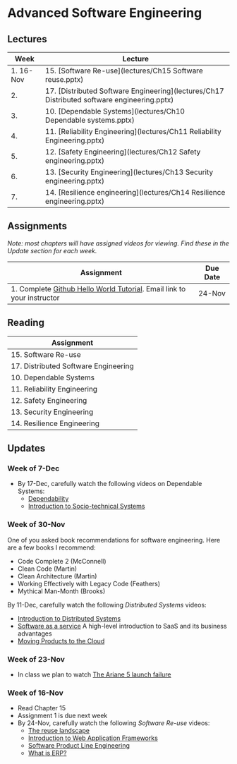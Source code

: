 # Advanced Software Engineering

## Lectures

| Week      | Lecture                                                                                     |
|-----------|---------------------------------------------------------------------------------------------|
| 1. 16-Nov | 15. [Software Re-use](lectures/Ch15 Software reuse.pptx)                                    |
| 2.        | 17. [Distributed Software Engineering](lectures/Ch17 Distributed software engineering.pptx) |
| 3.        | 10. [Dependable Systems](lectures/Ch10 Dependable systems.pptx)                             |
| 4.        | 11. [Reliability Engineering](lectures/Ch11 Reliability Engineering.pptx)                   |
| 5.        | 12. [Safety Engineering](lectures/Ch12 Safety engineering.pptx)                             |
| 6.        | 13. [Security Engineering](lectures/Ch13 Security engineering.pptx)                        |
| 7.        | 14. [Resilience engineering](lectures/Ch14 Resilience engineering.pptx)                     |

## Assignments

*Note: most chapters will have assigned videos for viewing.  Find these in the Update section for each week.*

| Assignment | Due Date |
|------------|----------|
| 1. Complete [Github Hello World Tutorial](https://guides.github.com/activities/hello-world/). Email link to your instructor | 24-Nov |

## Reading

| Assignment                           | 
|--------------------------------------|
| 15. Software Re-use                  | 
| 17. Distributed Software Engineering | 
| 10. Dependable Systems               | 
| 11. Reliability Engineering          | 
| 12. Safety Engineering               | 
| 13. Security Engineering             | 
| 14. Resilience Engineering           | 

## Updates


### Week of 7-Dec

* By 17-Dec, carefully watch the following videos on Dependable Systems:
  - [Dependability](https://www.youtube.com/watch?v=Oa27Xej1KdY)
  - [Introduction to Socio-technical Systems](https://www.youtube.com/watch?v=xdFftbIToV0)

### Week of 30-Nov

One of you asked book recommendations for software engineering.  Here are a few books I recommend:

* Code Complete 2 (McConnell)
* Clean Code (Martin)
* Clean Architecture (Martin)
* Working Effectively with Legacy Code (Feathers)
* Mythical Man-Month (Brooks)

By 11-Dec, carefully watch the following *Distributed Systems* videos:

  * [Introduction to Distributed Systems ](https://www.youtube.com/watch?v=F_4BCNl0iVk)
  * [Software as a service](https://www.youtube.com/watch?v=3DCqdY3yyDE)
  A high-level introduction to SaaS and its business advantages
  * [Moving Products to the Cloud](https://www.youtube.com/watch?v=vHtaOGwzZ3k)

### Week of 23-Nov

* In class we plan to watch [The Ariane 5 launch failure](https://www.youtube.com/watch?v=W3YJeoYgozw)

###  Week of 16-Nov

* Read Chapter 15
* Assignment 1 is due next week
* By 24-Nov, carefully watch the following *Software Re-use* videos:
  * [The reuse landscape](https://www.youtube.com/watch?v=feAZV7Ofov4)
  * [Introduction to Web Application Frameworks](https://www.youtube.com/watch?v=b3p4rBZAwwE)
  * [Software Product Line Engineering](https://www.youtube.com/watch?v=R1gybFwAy10)
  * [What is ERP?](https://www.youtube.com/watch?v=E0tgKVOxihI)
